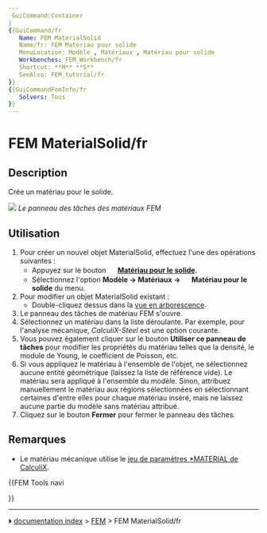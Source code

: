 ```yaml
---
 GuiCommand:Container
|
{{GuiCommand/fr
   Name: FEM MaterialSolid
   Name/fr: FEM Matériau pour solide
   MenuLocation: Modèle , Matériaux , Matériau pour solide
   Workbenches: FEM_Workbench/fr
   Shortcut: **M** **S**
   SeeAlso: FEM_tutorial/fr
}}
{{GuiCommandFemInfo/fr
   Solvers: Tous
}}
---
```


# FEM MaterialSolid/fr

## Description

Crée un matériau pour le solide.

![](images/FEMMaterialSolidProperties.png ) 
*Le panneau des tâches des matériaux FEM*



## Utilisation

1.  Pour créer un nouvel objet MaterialSolid, effectuez l\'une des opérations suivantes :
    -   Appuyez sur le bouton **<img src="images/FEM_MaterialSolid.svg" width=16px> [Matériau pour le solide](FEM_MaterialSolid/fr.md)**.
    -   Sélectionnez l\'option **Modèle → Matériaux → <img src="images/FEM_MaterialSolid.svg" width=16px> Matériau pour le solide** du menu.
2.  Pour modifier un objet MaterialSolid existant :
    -   Double-cliquez dessus dans la [vue en arborescence](Tree_view/fr.md).
3.  Le panneau des tâches de matériau FEM s\'ouvre.
4.  Sélectionnez un matériau dans la liste déroulante. Par exemple, pour l\'analyse mécanique, *CalculiX-Steel* est une option courante.
5.  Vous pouvez également cliquer sur le bouton **Utiliser ce panneau de tâches** pour modifier les propriétés du matériau telles que la densité, le module de Young, le coefficient de Poisson, etc.
6.  Si vous appliquez le matériau à l\'ensemble de l\'objet, ne sélectionnez aucune entité géométrique (laissez la liste de référence vide). Le matériau sera appliqué à l\'ensemble du modèle. Sinon, attribuez manuellement le matériau aux régions sélectionnées en sélectionnant certaines d\'entre elles pour chaque matériau inséré, mais ne laissez aucune partie du modèle sans matériau attribué.
7.  Cliquez sur le bouton **Fermer** pour fermer le panneau des tâches.



## Remarques

-   Le matériau mécanique utilise le [jeu de paramètres \*MATERIAL de CalculiX](https://web.mit.edu/calculix_v2.7/CalculiX/ccx_2.7/doc/ccx/node216.html).





{{FEM Tools navi

}}



---
⏵ [documentation index](../README.md) > [FEM](Category_FEM.md) > FEM MaterialSolid/fr
